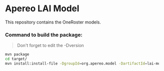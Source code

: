 # Apereo LAI Model

This repository contains the OneRoster models.


### Command to build the package:
> Don't forget to edit the -Dversion
```bash
mvn package
cd target/
mvn install:install-file -DgroupId=org.apereo.model -DartifactId=lai-model -Dversion=1.1.0 -Dfile=lai-model-1.1.0.jar -Dpackaging=jar -DgeneratePom=true -DlocalRepositoryPath=. -DcreateChecksum=true
```